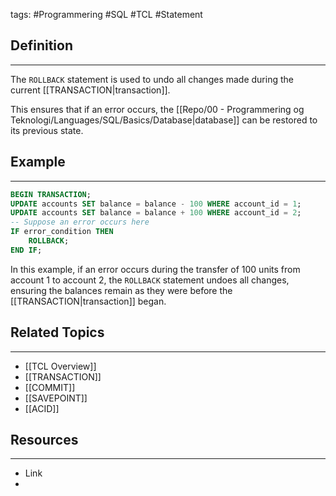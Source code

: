 tags: #Programmering #SQL #TCL #Statement 

## Definition 
---
The `ROLLBACK` statement is used to undo all changes made during the current [[TRANSACTION|transaction]]. 

This ensures that if an error occurs, the [[Repo/00 - Programmering og Teknologi/Languages/SQL/Basics/Database|database]] can be restored to its previous state.
## Example
---
```sql
BEGIN TRANSACTION; 
UPDATE accounts SET balance = balance - 100 WHERE account_id = 1; 
UPDATE accounts SET balance = balance + 100 WHERE account_id = 2; 
-- Suppose an error occurs here 
IF error_condition THEN 
	ROLLBACK; 
END IF;
```

In this example, if an error occurs during the transfer of 100 units from account 1 to account 2, the `ROLLBACK` statement undoes all changes, ensuring the balances remain as they were before the [[TRANSACTION|transaction]] began.

## Related Topics
---
- [[TCL Overview]]
- [[TRANSACTION]]
- [[COMMIT]]
- [[SAVEPOINT]]
- [[ACID]]

## Resources
---
- Link
- 